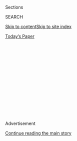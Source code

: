 <div id="app">

<div>

<div>

<div>

<div class="NYTAppHideMasthead css-1q2w90k e1suatyy0">

<div class="section css-ui9rw0 e1suatyy2">

<div class="css-eph4ug er09x8g0">

<div class="css-6n7j50">

</div>

<span class="css-1dv1kvn">Sections</span>

<div class="css-10488qs">

<span class="css-1dv1kvn">SEARCH</span>

</div>

[Skip to content](#site-content)[Skip to site
index](#site-index)

</div>

<div class="css-10698na e1huz5gh0">

</div>

</div>

<div id="masthead-bar-one" class="section hasLinks css-15hmgas e1csuq9d3">

<div class="css-uqyvli e1csuq9d0">

</div>

<div class="css-1uqjmks e1csuq9d1">

</div>

<div class="css-9e9ivx">

[](https://myaccount.nytimes3xbfgragh.onion/auth/login?response_type=cookie&client_id=vi)

</div>

<div class="css-1bvtpon e1csuq9d2">

[Today’s
Paper](https://www.nytimes3xbfgragh.onion/section/todayspaper)

</div>

</div>

</div>

</div>

<div data-aria-hidden="false">

<div id="site-content" data-role="main">

<div>

<div class="css-1aor85t" style="opacity:0.000000001;z-index:-1;visibility:hidden">

<div class="css-1hqnpie">

<div class="css-epjblv">

<span class="css-17xtcya">[Opinion](/section/opinion)</span><span class="css-x15j1o">|</span><span class="css-fwqvlz">My
Life Is More ‘Disposable’ During This
Pandemic</span>

</div>

<div class="css-k008qs">

<div class="css-1iwv8en">

<span class="css-18z7m18"></span>

<div>

</div>

</div>

<span class="css-1n6z4y">https://nyti.ms/2U2Ji6z</span>

<div class="css-1705lsu">

<div class="css-4xjgmj">

<div class="css-4skfbu" data-role="toolbar" data-aria-label="Social Media Share buttons, Save button, and Comments Panel with current comment count" data-testid="share-tools">

  - 
  - 
  - 
  - 
    
    <div class="css-6n7j50">
    
    </div>

  - 
  - 

</div>

</div>

</div>

</div>

</div>

</div>

<div id="NYT_TOP_BANNER_REGION" class="css-13pd83m">

</div>

<div id="top-wrapper" class="css-1sy8kpn">

<div id="top-slug" class="css-l9onyx">

Advertisement

</div>

[Continue reading the main
story](#after-top)

<div class="ad top-wrapper" style="text-align:center;height:100%;display:block;min-height:250px">

<div id="top" class="place-ad" data-position="top" data-size-key="top">

</div>

</div>

<div id="after-top">

</div>

</div>

<div>

<div class="css-v5btjw etb61u70">

<div class="css-v05ibm etb61u71">

[Opinion](/section/opinion)

</div>

</div>

<div id="sponsor-wrapper" class="css-1hyfx7x">

<div id="sponsor-slug" class="css-19vbshk">

Supported by

</div>

[Continue reading the main
story](#after-sponsor)

<div id="sponsor" class="ad sponsor-wrapper" style="text-align:center;height:100%;display:block">

</div>

<div id="after-sponsor">

</div>

</div>

<div class="css-186x18t">

disability

</div>

<div class="css-1vkm6nb ehdk2mb0">

# My Life Is More ‘Disposable’ During This Pandemic

</div>

The ableism and ageism being unleashed is its own sort of pestilence.

<div class="css-18e8msd">

<div class="css-vp77d3 epjyd6m0">

<div class="css-1baulvz">

By <span class="css-1baulvz last-byline" itemprop="name">Elliot
Kukla</span>

<div class="css-8atqhb">

Rabbi Kukla provides spiritual care to those who are ill, dying and
bereaved.

</div>

</div>

</div>

  - March 19,
    2020

  - 
    
    <div class="css-4xjgmj">
    
    <div class="css-d8bdto" data-role="toolbar" data-aria-label="Social Media Share buttons, Save button, and Comments Panel with current comment count" data-testid="share-tools">
    
      - 
      - 
      - 
      - 
        
        <div class="css-6n7j50">
        
        </div>
    
      - 
      - 
    
    </div>
    
    </div>

</div>

<div class="css-79elbk" data-testid="photoviewer-wrapper">

<div class="css-z3e15g" data-testid="photoviewer-wrapper-hidden">

</div>

<div class="css-1a48zt4 ehw59r15" data-testid="photoviewer-children">

![<span class="css-cnj6d5 e1z0qqy90" itemprop="copyrightHolder"><span class="css-1ly73wi e1tej78p0">Credit...</span><span><span>Katherine
Lam</span></span></span>](https://static01.graylady3jvrrxbe.onion/images/2020/03/19/opinion/19disability-kukla/19disability-kukla-articleLarge.jpg?quality=75&auto=webp&disable=upscale)

</div>

</div>

</div>

<div class="section meteredContent css-1r7ky0e" name="articleBody" itemprop="articleBody">

<div class="css-1fanzo5 StoryBodyCompanionColumn">

<div class="css-53u6y8">

Like many people all over the world, I am not leaving the house now. For
me, though, staying home is nothing new. I am in bed as I write this,
propped up by my usual heap of cushions, talking to other sick and
disabled people all day on my laptop about how the hell we’re going to
care for one another in the coming weeks with a gnawing feeling of dread
in my belly.

The news doesn’t look good: There are more people sick; less relief is
coming. The “reassuring” public service announcements are no better.
Countless messages from my dentist, from the Centers for Disease Control
and Prevention, and from my child’s playgroups tell me not to worry
because it’s “only” chronically ill people and elders that are at risk
of severe illness or death. More than one chronically ill friend has
quipped: “Don’t they know sick and old people can read?”

The pestilence of ableism and ageism being unleashed is its own kind of
pandemic. In Italy, they’re already deciding not to save the lives of
chronically ill and disabled people, or elders with Covid-19. The
rationale is twofold: We are less likely to survive, and caring for us
may take more resources. This is not an unusual triage decision to make
in wartime or pandemics; our lives are considered, quite literally, more
disposable.

I am a chronically ill rabbi who offers spiritual care to those with
illness, and elders coming to the end of life. Almost no one in my
personal or professional world would “earn” care if the United States
were to come to a scenario like Italy. Not my 102-year-old client with
brilliant blue eyes and ferocious curiosity who survived Auschwitz; not
my friend who is a wickedly smart writer, activist, and wheelchair user
currently recovering from major surgery; nor me, with my immune system
that doesn’t work well, or works too hard, attacking my own tissues.

</div>

</div>

<div class="css-1fanzo5 StoryBodyCompanionColumn">

<div class="css-53u6y8">

In the United States, most of my disabled and sick friends believe we
are racing to a similar situation as Italy. We have a perfect storm
brewing of a large population without health insurance, many people
without paid sick leave, and an already overburdened health care system.
This virus is merciless. It travels through the young to attack the old;
through the healthy to assault the chronically ill.

The way to save our lives is clear, according to public health experts:
If you possibly can, stay home. Especially since we are surrounded by
people who don’t have that option, including migrant workers; unhoused,
incarcerated and institutionalized people; and health care workers. And
yet young, healthy, affluent people are still taking advantage of cheap
airplane tickets and using their “time off” to go to restaurants while
they remain open. Taken together, the stark message to chronically sick,
disabled people and elders is that we are “acceptable losses.”

The feeling of being disposable is not new to me. It is knitted into my
bones and sinews. It lives in my cells and the parasites in my gut. I
already knew that for many of the doctors and policymakers that my
health depends on, that my transgender, fat, disabled body is simply
worth less than others’ bodies. This is even more true for my black,
brown, poor, disabled and ill friends.

Each message of disposability in this pandemic rings like a bell in the
hollows of my body, surfacing memories. In 1990, when I was 15 years
old, I came out as queer into a pandemic, as AIDS was ravaging
communities across the globe. My first Pride parades were not joyful
celebrations, but rageful protests as we demanded health care, medicine,
witnessing. My queer uncles died before I was 20, but taught me on the
way out not to trust governments or doctors, and that marginalized
people must take care of one another. My first lesson in adulthood was
that love is our only source of security.

The Nazis called chronically ill and disabled people “useless eaters,”
and killed us first. This used to seem like ancient history to me, but
as I age, the scope of time shrinks. My father hid from Nazis as a child
in Belgium, and I was born just 33 years later. His history was as
recent to my early childhood, as George Michael at the top of the
charts, is to today. Scientists now believe that there are cellular
[changes in the DNA of the children of Holocaust survivors that most
likely impact our
health](https://www.theatlantic.com/health/archive/2018/10/trauma-inherited-generations/573055/).
My father’s story lives in my overactive immune system, and thus my
body’s response to this pandemic right now.

</div>

</div>

<div class="css-1fanzo5 StoryBodyCompanionColumn">

<div class="css-53u6y8">

Today my father has Parkinson’s disease and dementia, and lives in a
skilled nursing facility. Even before Covid-19, it was a struggle for
people to act as if his life was still worth protecting. They speak
about him in the past tense, using language like “no quality of life.”
The term “useless eater” hangs just beyond what’s said aloud. I am
terrified of how Covid-19 will hit him, and everyone I care for with
dementia in my hospice program.

As a disabled, Jewish, second-generation Holocaust survivor, the words
“useless eater” are practically in my DNA. I can taste the tang of
them in my mouth as I read the news, in the bitterness of Italy’s
policies, in this country’s callous health care, in affluent people
refusing to listen to sick and disabled voices and stay home when they
can afford to, in the dismissive internet comments that only the sick
and old need to worry, so who cares?

My cells remember other things, too. That to survive illness and trauma,
whether individual or communal, we need one another, including
strangers. When my father was two years old, hiding from Nazis in a
Christian foster home, he developed a loud case of whooping cough. He
was dropped unceremoniously at the doors of a Belgian nunnery. These
women nursed him back to health, and returned him a few months later,
fully recovered. I wish I knew their names. These faceless women to whom
I owe my existence, who cared for him, bathed him, changed him, powdered
him.

In this moment, one of the best ways you can show up and save the lives
of fellow human beings is by withdrawing physically. Staying away from
other people contradicts our image of what saving lives looks like. We
are used to heroes rushing in. But disabled and sick people already know
that stillness can be caring. We know that immune systems are fragile
things, and homes can’t always be left. Rest is disability justice, and
right now it is one of our most powerful tools to keep one another
alive.

I have spent years of my life rarely leaving home. Being stuck at home
due to illness often sucks, but sometimes it is other things, too. Calm.
The kinds of connection that can only come from profound slowness, from
borrowing down instead of stretching out. Even as we withdraw
physically, our emotional and spiritual need for others has never been
more visible. I already knew that we needed one another in intimate ways
that go beyond the capacity of our bodies to connect. Disabled people
are experts in deep, luscious intimacy without touch. We are used to
being creative. As the Disability Justice performance project Sins
Invalid says, “We love like barnacles,” sticking to one another
wherever, and however we can.

Jewish mysticism holds that the letters of a Torah scroll are black fire
on the white fire of the parchment. In this moment, we must find a way
to make the spaces between us holy. In this pandemic it is the white
fire that will hold our abundant love, our exquisite care, and our
unwavering belief that each of our lives is worth saving.

*A collection of 60 essays from this series is now available in book,
e-book and audiobook form: “*[*About Us: Essays From the Disability
Series of The New York Times*](https://www.aboutusbook.com/)*,” edited
by Peter Catapano and Rosemarie Garland-Thomson, published by
Liveright.*

Elliot Kukla is a rabbi at the [Bay Area Jewish Healing
Center](http://www.jewishhealingcenter.org/) in San Francisco. He is at
work on a book about being chronically ill in a time of planetary
crisis.

*The Times is committed to publishing* [*a diversity of
letters*](https://www.nytimes3xbfgragh.onion/2019/01/31/opinion/letters/letters-to-editor-new-york-times-women.html)
*to the editor. We’d like to hear what you think about this or any of
our articles. Here are some*
[*tips*](https://help.nytimes3xbfgragh.onion/hc/en-us/articles/115014925288-How-to-submit-a-letter-to-the-editor)*.
And here’s our email:*
[*letters@NYTimes.com*](mailto:letters@NYTimes.com)*.*

*Follow The New York Times Opinion section on*
[*Facebook*](https://www.facebookcorewwwi.onion/nytopinion)*,* [*Twitter
(@NYTopinion)*](http://twitter.com/NYTOpinion) *and*
[*Instagram*](https://www.instagram.com/nytopinion/)*.*

</div>

</div>

</div>

<div>

</div>

<div>

</div>

<div>

</div>

<div>

<div id="bottom-wrapper" class="css-1ede5it">

<div id="bottom-slug" class="css-l9onyx">

Advertisement

</div>

[Continue reading the main
story](#after-bottom)

<div id="bottom" class="ad bottom-wrapper" style="text-align:center;height:100%;display:block;min-height:90px">

</div>

<div id="after-bottom">

</div>

</div>

</div>

</div>

</div>

## Site Index

<div>

</div>

## Site Information Navigation

  - [© <span>2020</span> <span>The New York Times
    Company</span>](https://help.nytimes3xbfgragh.onion/hc/en-us/articles/115014792127-Copyright-notice)

<!-- end list -->

  - [NYTCo](https://www.nytco.com/)
  - [Contact
    Us](https://help.nytimes3xbfgragh.onion/hc/en-us/articles/115015385887-Contact-Us)
  - [Work with us](https://www.nytco.com/careers/)
  - [Advertise](https://nytmediakit.com/)
  - [T Brand Studio](http://www.tbrandstudio.com/)
  - [Your Ad
    Choices](https://www.nytimes3xbfgragh.onion/privacy/cookie-policy#how-do-i-manage-trackers)
  - [Privacy](https://www.nytimes3xbfgragh.onion/privacy)
  - [Terms of
    Service](https://help.nytimes3xbfgragh.onion/hc/en-us/articles/115014893428-Terms-of-service)
  - [Terms of
    Sale](https://help.nytimes3xbfgragh.onion/hc/en-us/articles/115014893968-Terms-of-sale)
  - [Site
    Map](https://spiderbites.nytimes3xbfgragh.onion)
  - [Help](https://help.nytimes3xbfgragh.onion/hc/en-us)
  - [Subscriptions](https://www.nytimes3xbfgragh.onion/subscription?campaignId=37WXW)

</div>

</div>

</div>

</div>
